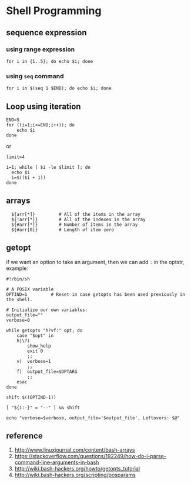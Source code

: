 # Shell Programming

## sequence expression

### using range expression
```
for i in {1..5}; do echo $i; done
```

### using `seq` command

```
for i in $(seq 1 $END); do echo $i; done
```

## Loop using iteration

```
END=5
for ((i=1;i<=END;i++)); do
    echo $i
done
```

or

```
limit=4

i=1; while [ $i -le $limit ]; do
  echo $i
  i=$(($i + 1))
done
```

## arrays

```
  ${arr[*]}         # All of the items in the array
  ${!arr[*]}        # All of the indexes in the array
  ${#arr[*]}        # Number of items in the array
  ${#arr[0]}        # Length of item zero
```


## getopt

if we want an option to take an argument, then we can add `:` in the optstr,
example:

```
#!/bin/sh

# A POSIX variable
OPTIND=1         # Reset in case getopts has been used previously in the shell.

# Initialize our own variables:
output_file=""
verbose=0

while getopts "h?vf:" opt; do
    case "$opt" in
    h|\?)
        show_help
        exit 0
        ;;
    v)  verbose=1
        ;;
    f)  output_file=$OPTARG
        ;;
    esac
done

shift $((OPTIND-1))

[ "${1:-}" = "--" ] && shift

echo "verbose=$verbose, output_file='$output_file', Leftovers: $@"
```


## reference

1. http://www.linuxjournal.com/content/bash-arrays
2. https://stackoverflow.com/questions/192249/how-do-i-parse-command-line-arguments-in-bash
3. http://wiki.bash-hackers.org/howto/getopts_tutorial
4. http://wiki.bash-hackers.org/scripting/posparams